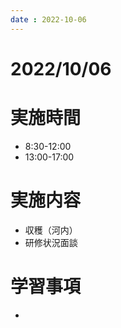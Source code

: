 ```yaml
---
date : 2022-10-06
---
```


# 2022/10/06

# 実施時間
- 8:30-12:00
- 13:00-17:00

# 実施内容
- 収穫（河内）
- 研修状況面談

# 学習事項
- 